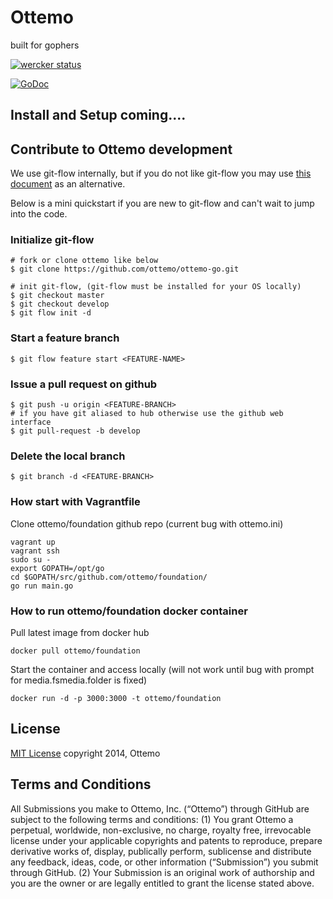 Ottemo 
=========

built for gophers

[![wercker status](https://app.wercker.com/status/97369a2b891e2ff6dd5b37d96301030f/m "wercker status")](https://app.wercker.com/project/bykey/97369a2b891e2ff6dd5b37d96301030f)

[![GoDoc](https://godoc.org/github.com/ottemo/foundation?status.png)](https://godoc.org/github.com/ottemo/foundation)

## Install and Setup coming....

## Contribute to Ottemo development
We use git-flow internally, but if you do not like git-flow you may use [this document](CONTRIBUTE.md) as an alternative.  

Below is a mini quickstart if you are new to git-flow and can't wait to jump into the code. 

### Initialize git-flow

    # fork or clone ottemo like below
    $ git clone https://github.com/ottemo/ottemo-go.git 

    # init git-flow, (git-flow must be installed for your OS locally)
    $ git checkout master
    $ git checkout develop
    $ git flow init -d

### Start a feature branch
    $ git flow feature start <FEATURE-NAME>

### Issue a pull request on github
    $ git push -u origin <FEATURE-BRANCH>
    # if you have git aliased to hub otherwise use the github web interface
    $ git pull-request -b develop

### Delete the local branch
    $ git branch -d <FEATURE-BRANCH>

### How start with Vagrantfile
Clone ottemo/foundation github repo (current bug with ottemo.ini)

    vagrant up
    vagrant ssh
    sudo su -
    export GOPATH=/opt/go
    cd $GOPATH/src/github.com/ottemo/foundation/
    go run main.go

### How to run ottemo/foundation docker container
Pull latest image from docker hub

    docker pull ottemo/foundation

Start the container and access locally (will not work until bug with prompt for media.fsmedia.folder is fixed)

    docker run -d -p 3000:3000 -t ottemo/foundation


## License

[MIT License](http://mit-license.org/) copyright 2014, Ottemo

## Terms and Conditions

All Submissions you make to Ottemo, Inc. (“Ottemo”) through GitHub are subject to the following terms and conditions: (1)   You grant Ottemo a perpetual, worldwide, non-exclusive, no charge, royalty free, irrevocable license under your applicable copyrights and patents to reproduce, prepare derivative works of, display, publically perform, sublicense and distribute any feedback, ideas, code, or other information (“Submission”) you submit through GitHub. (2)   Your Submission is an original work of authorship and you are the owner or are legally entitled to grant the license stated above.
